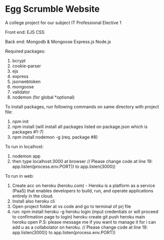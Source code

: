 # Egg Scrumble Website
 A college project for our subject IT Professional Elective 1 

Front end:
EJS
CSS

Back end:
Mongodb & Mongoose
Express.js
Node.js

Required packages:
1) bcrypt
2) cookie-parser
3) ejs
4) express
5) jsonwebtoken
6) mongoose
7) validator
8) nodemon (for global *optional)

To install packages, run following commands on same directory with project file:
1) npm init
2) npm install (will install all packages listed on package.json which is packages #1-7)
3) npm install nodemon -g (req. package #8)

To run in localhost:
1) nodemon app
2) then type localhost:3000 at browser
// Please change code at line 19:
   app.listen(process.env.PORT)) to app.listen(3000))

To run in web:
1) Create acc on heroku 
(heroku.com) - Heroku is a platform as a service (PaaS) that enables developers to build, run, and operate applications entirely in the cloud.
2) Install also heroku cli
3) Open project folder at vs code and go to terminal of prj file
4) run: npm install heroku -g
   heroku login (input credentials or will proceed to confirmation page to login)
   heroku create
   git push heroku main
   heroku open 
P.S: please message me if you want to manage it for i can add u as a collabolator on heroku.
// Please change code at line 19:
   app.listen(3000)) to app.listen(process.env.PORT))
     
